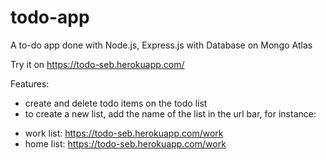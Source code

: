 # todo-app
A to-do app done with Node.js, Express.js with Database on Mongo Atlas

Try it on https://todo-seb.herokuapp.com/

Features:
* create and delete todo items on the todo list
* to create a new list, add the name of the list in the url bar, for instance:
- work list: https://todo-seb.herokuapp.com/work
- home list: https://todo-seb.herokuapp.com/work
